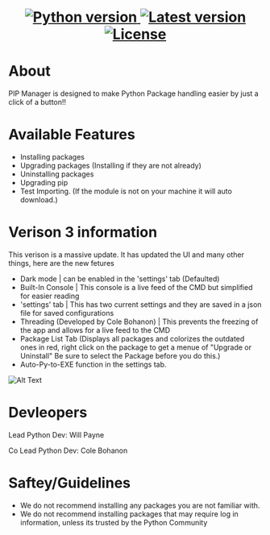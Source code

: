 
 <h1 align="center" "PIP Manager"/>
<div align="center">
  <a href="https://www.python.org">
    <img src="https://img.shields.io/badge/Python-3.8.6-blue" alt="Python version" />
  </a>
  <a href="https://github.com/blaze005/PIP-Manager-App/releases">
    <img src="https://img.shields.io/badge/Version-3.0-green" alt="Latest version" />
  </a>
  <a href="https://github.com/blaze005/PIP-Manager-App/blob/main/LICENSE">
    <img src="https://img.shields.io/badge/License-MIT-yellow" alt="License" />
  </a>
</div>


# About
PIP Manager is designed to make Python Package handling easier by just a click of a button!!

# Available Features

- Installing packages
- Upgrading packages (Installing if they are not already)
- Uninstalling packages 
- Upgrading pip
- Test Importing. (If the module is not on your machine it will auto download.)


# Verison 3 information

This verison is a massive update. It has updated the UI and many other things, here are the new fetures 

- Dark mode | can be enabled in the 'settings' tab (Defaulted)
- Built-In Console | This console is a live feed of the CMD but simplified for easier reading 
- 'settings' tab | This has two current settings and they are saved in a json file for saved configurations 
- Threading (Developed by Cole Bohanon) | This prevents the freezing of the app and allows for a live feed to the CMD
- Package List Tab (Displays all packages and colorizes the outdated ones in red, right click on the package to get a menue of "Upgrade or Uninstall" Be sure to select the Package before you do this.)
- Auto-Py-to-EXE function in the settings tab. 


![Alt Text](https://github.com/blaze005/PIP-Manager-App/blob/main/Capture.PNG?raw=true)


# Devleopers 

Lead Python Dev: Will Payne 

Co Lead Python Dev: Cole Bohanon

# Saftey/Guidelines 

- We do not recommend installing any packages you are not familiar with.
- We do not recommend installing packages that may require log in information, unless its trusted by the Python Community 

